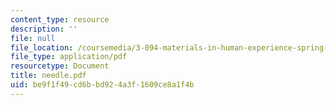 ```yaml
---
content_type: resource
description: ''
file: null
file_location: /coursemedia/3-094-materials-in-human-experience-spring-2004/be9f1f49cd6bbd924a3f1609ce8a1f4b_needle.pdf
file_type: application/pdf
resourcetype: Document
title: needle.pdf
uid: be9f1f49-cd6b-bd92-4a3f-1609ce8a1f4b
---
```

